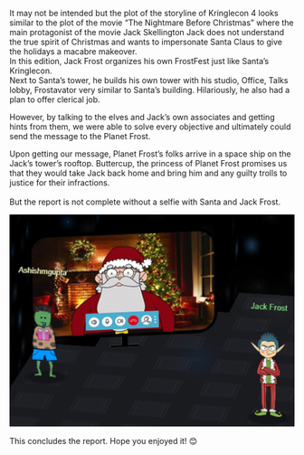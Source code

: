 It may not be intended but the plot of the storyline of Kringlecon 4 looks similar to the plot of the movie “The Nightmare Before Christmas” where the main protagonist of the movie Jack Skellington Jack does not understand the true spirit of Christmas and wants to impersonate Santa Claus to give the holidays a macabre makeover.<br>
In this edition, Jack Frost organizes his own FrostFest just like Santa’s Kringlecon.<br>
Next to Santa’s tower, he builds his own tower with his studio, Office, Talks lobby, Frostavator very similar to Santa’s building. Hilariously, he also had a plan to offer clerical job.<br>

However, by talking to the elves and Jack’s own associates and getting hints from them, we were able to solve every objective and ultimately could send the message to the Planet Frost. <br>

Upon getting our message, Planet Frost’s folks arrive in a space ship on the Jack’s tower’s rooftop.
Buttercup, the princess of Planet Frost promises us that they would take Jack back home and bring him and any guilty trolls to justice for their infractions.<br>
<br>
But the report is not complete without a selfie with Santa and Jack Frost.<br>

<img src="../../images/hhc2021/image164.png" alt="drawing" width="1000px"/>

This concludes the report. Hope you enjoyed it! 😊